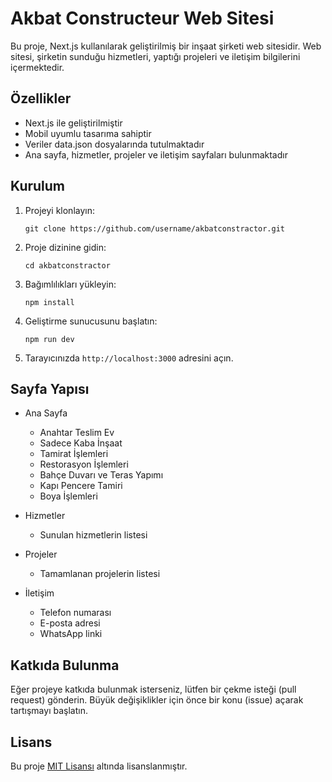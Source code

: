 # Akbat Constructeur Web Sitesi

Bu proje, Next.js kullanılarak geliştirilmiş bir inşaat şirketi web sitesidir. Web sitesi, şirketin sunduğu hizmetleri, yaptığı projeleri ve iletişim bilgilerini içermektedir.

## Özellikler

- Next.js ile geliştirilmiştir
- Mobil uyumlu tasarıma sahiptir
- Veriler data.json dosyalarında tutulmaktadır
- Ana sayfa, hizmetler, projeler ve iletişim sayfaları bulunmaktadır

## Kurulum

1. Projeyi klonlayın:
   ```
   git clone https://github.com/username/akbatconstractor.git
   ```

2. Proje dizinine gidin:
   ```
   cd akbatconstractor
   ```

3. Bağımlılıkları yükleyin:
   ```
   npm install
   ```

4. Geliştirme sunucusunu başlatın:
   ```
   npm run dev
   ```

5. Tarayıcınızda `http://localhost:3000` adresini açın.

## Sayfa Yapısı

- Ana Sayfa
  - Anahtar Teslim Ev
  - Sadece Kaba İnşaat
  - Tamirat İşlemleri
  - Restorasyon İşlemleri
  - Bahçe Duvarı ve Teras Yapımı
  - Kapı Pencere Tamiri
  - Boya İşlemleri

- Hizmetler
  - Sunulan hizmetlerin listesi

- Projeler
  - Tamamlanan projelerin listesi

- İletişim
  - Telefon numarası
  - E-posta adresi
  - WhatsApp linki

## Katkıda Bulunma

Eğer projeye katkıda bulunmak isterseniz, lütfen bir çekme isteği (pull request) gönderin. Büyük değişiklikler için önce bir konu (issue) açarak tartışmayı başlatın.

## Lisans

Bu proje [MIT Lisansı](LICENSE) altında lisanslanmıştır. 